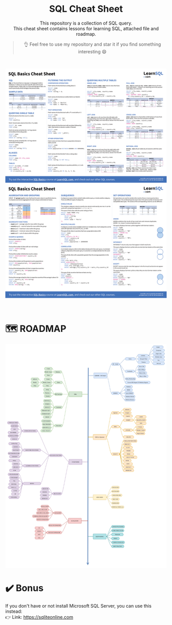 <div align = "center">

# SQL Cheat Sheet

This repository is a collection of SQL query. </br>
This cheat sheet contains lessons for learning SQL, attached file and roadmap.
> 👌 Feel free to use my repository and star it if you find something interesting 😄
</div>
</br>

![SQL Cheat Sheet 1](./imgs/sql-basics-cheat-sheet-1.png)
![SQL Cheat Sheet 2](./imgs/sql-basics-cheat-sheet-2.png)
</br>
</br>
</br>

# 🗺️ ROADMAP
![SQL Roadmap](./imgs/sql-roadmap.png)

# ✔️ Bonus
If you don't have or not install Microsoft SQL Server, you can use this instead: </br>
👉 Link: https://sqliteonline.com

